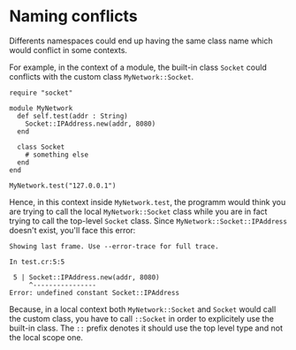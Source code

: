# Naming conflicts

Differents namespaces could end up having the same class name which would conflict in some contexts.

For example, in the context of a module, the built-in class `Socket` could conflicts with the custom class `MyNetwork::Socket`.

```crystal
require "socket"

module MyNetwork
  def self.test(addr : String)
    Socket::IPAddress.new(addr, 8080)
  end

  class Socket
    # something else
  end
end

MyNetwork.test("127.0.0.1")
```

Hence, in this context inside `MyNetwork.test`, the programm would think you are trying to call the local `MyNetwork::Socket` class while you are in fact trying to call the top-level `Socket` class. Since `MyNetwork::Socket::IPAddress` doesn't exist, you'll face this error:

```plaintext
Showing last frame. Use --error-trace for full trace.

In test.cr:5:5

 5 | Socket::IPAddress.new(addr, 8080)
     ^----------------
Error: undefined constant Socket::IPAddress
```

Because, in a local context both `MyNetwork::Socket` and `Socket` would call the custom class, you have to call `::Socket` in order to explicitely use the built-in class. The `::` prefix denotes it should use the top level type and not the local scope one.